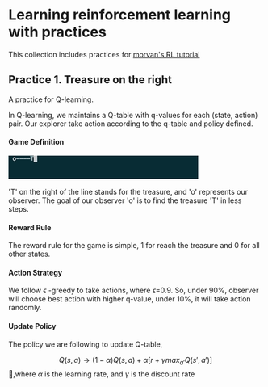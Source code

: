 # Learning reinforcement learning with practices
This collection includes practices for [morvan's RL tutorial](https://morvanzhou.github.io/tutorials/machine-learning/reinforcement-learning/2-1-general-rl/)


## Practice 1. Treasure on the right
A practice for Q-learning.

In Q-learning, we maintains a Q-table with q-values for each (state, action) pair. Our explorer take action according to the q-table and policy defined.

#### Game Definition
![image for example 1](https://github.com/Pennsy/blogmao/blob/gh-pages/img/find_the_treasure.gif)

'T' on the right of the line stands for the treasure, and 'o' represents our observer. The goal of our observer 'o' is to find the treasure 'T' in less steps.
#### Reward Rule
The reward rule for the game is simple, 1 for reach the treasure and 0 for all other states.
#### Action Strategy
We follow $\epsilon$ -greedy to take actions, where $\epsilon$=0.9. So, under 90%, observer will choose best action with higher q-value, under 10%, it will take action randomly.
#### Update Policy
The policy we are following to update Q-table,

$$Q(s,a)\rightarrow (1-\alpha)Q(s,a) + \alpha[r+\gamma max_{a'} Q(s', a')]$$

,where $\alpha$ is the learning rate, and $\gamma$ is the discount rate


